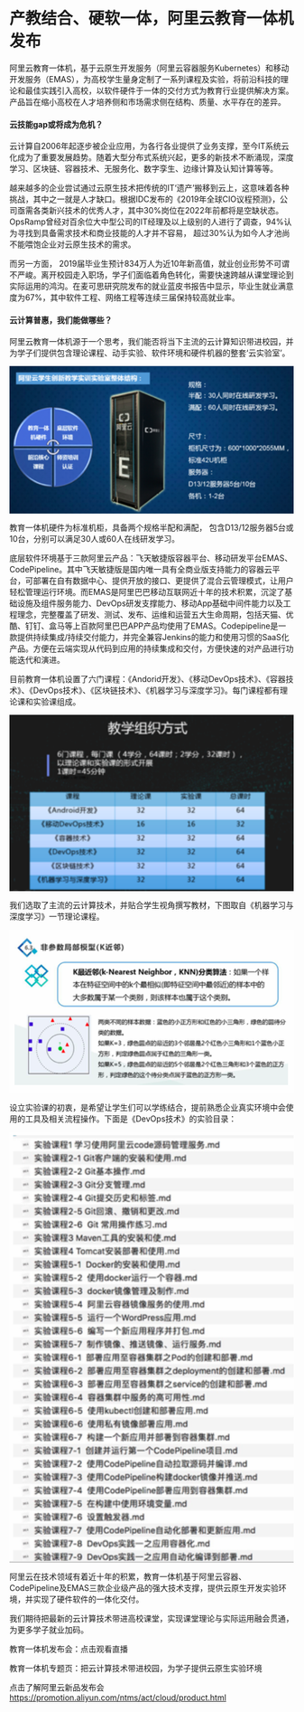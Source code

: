 # 产教结合、硬软一体，阿里云教育一体机发布
阿里云教育一体机，基于云原生开发服务（阿里云容器服务Kubernetes）和移动开发服务（EMAS），为高校学生量身定制了一系列课程及实验，将前沿科技的理论和最佳实践引入高校，以软件硬件于一体的交付方式为教育行业提供解决方案。产品旨在缩小高校在人才培养侧和市场需求侧在结构、质量、水平存在的差异。


<h4>云技能gap或将成为危机？</h4>

云计算自2006年起逐步被企业应用，为各行各业提供了业务支撑，至今IT系统云化成为了重要发展趋势。随着大型分布式系统兴起，更多的新技术不断涌现，深度学习、区块链、容器技术、无服务化、数字孪生、边缘计算及认知计算等等。

越来越多的企业尝试通过云原生技术把传统的IT‘遗产’搬移到云上，这意味着各种挑战，其中之一就是人才缺口。根据IDC发布的《2019年全球CIO议程预测》，公司亟需各类新兴技术的优秀人才，其中30%岗位在2022年前都将是空缺状态。OpsRamp曾经对百余位大中型公司的IT经理及以上级别的人进行了调查，94%认为寻找到具备需求技术和商业技能的人才并不容易， 超过30%认为如今人才池尚不能喂饱企业对云原生技术的需求。

而另一方面， 2019届毕业生预计834万人为近10年新高值，就业创业形势不可谓不严峻。离开校园走入职场，学子们面临着角色转化，需要快速跨越从课堂理论到实际运用的鸿沟。在麦可思研究院发布的就业蓝皮书报告中显示，毕业生就业满意度为67%，其中软件工程、网络工程等连续三届保持较高就业率。

<h4>云计算普惠，我们能做哪些？</h4>

阿里云教育一体机源于一个思考，我们能否将当下主流的云计算知识带进校园，并为学子们提供包含理论课程、动手实验、软件环境和硬件机器的整套‘云实验室’。

<div style="text-align:center" align="center">
<img src="/images/产教结合、硬软一体，阿里云教育一体机发布1.png" align="center" />
</div>


教育一体机硬件为标准机柜，具备两个规格半配和满配， 包含D13/12服务器5台或10台，分别可以满足30人或60人在线研发学习。

底层软件环境基于三款阿里云产品：飞天敏捷版容器平台、移动研发平台EMAS、CodePipeline。其中飞天敏捷版是国内唯一具有全商业版支持能力的容器云平台，可部署在自有数据中心、提供开放的接口、更提供了混合云管理模式，让用户轻松管理运行环境。而EMAS是阿里巴巴移动互联网近十年的技术积累，沉淀了基础设施及组件服务能力、DevOps研发支撑能力、移动App基础中间件能力以及工程理念，完整覆盖了研发、测试、发布、运维和运营五大生命周期，包括天猫、优酷、钉钉、盒马等上百款阿里巴巴APP产品均使用了EMAS。Codepipeline是一款提供持续集成/持续交付能力，并完全兼容Jenkins的能力和使用习惯的SaaS化产品。方便在云端实现从代码到应用的持续集成和交付，方便快速的对产品进行功能迭代和演进。

目前教育一体机设置了六门课程：《Andorid开发》、《移动DevOps技术》、《容器技术》、《DevOps技术》、《区块链技术》、《机器学习与深度学习》。每门课程都有理论课和实验课组成。

<div style="text-align:center" align="center">
<img src="/images/产教结合、硬软一体，阿里云教育一体机发布2.png" align="center" />
</div>

我们选取了主流的云计算技术，并贴合学生视角撰写教材，下图取自《机器学习与深度学习》一节理论课程。

<div style="text-align:center" align="center">
<img src="/images/产教结合、硬软一体，阿里云教育一体机发布3.png" align="center" />
</div>

设立实验课的初衷，是希望让学生们可以学练结合，提前熟悉企业真实环境中会使用的工具及相关流程操作。下面是《DevOps技术》的实验目录：

<div style="text-align:center" align="center">
<img src="/images/产教结合、硬软一体，阿里云教育一体机发布4.png" align="center" />
</div>

阿里云在技术领域有着近十年的积累，教育一体机基于阿里云容器、CodePipeline及EMAS三款企业级产品的强大技术支撑，提供云原生开发实验环境，并实现了硬件软件的一体化交付。

我们期待把最新的云计算技术带进高校课堂，实现课堂理论与实际运用融会贯通，为更多学子就业加码。

教育一体机发布会：点击观看直播

教育一体机专题页：把云计算技术带进校园，为学子提供云原生实验环境

点击了解阿里云新品发布会
https://promotion.aliyun.com/ntms/act/cloud/product.html

